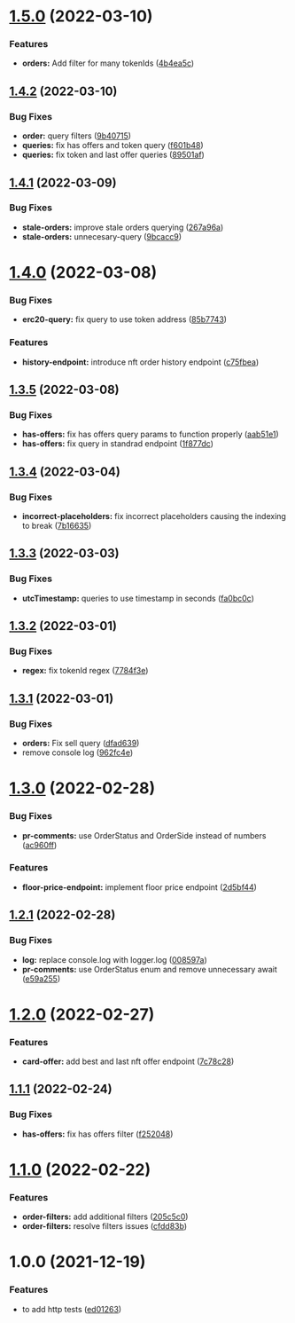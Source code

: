 # [1.5.0](https://github.com/UniverseXYZ/Marketplace-Backend/compare/v1.4.2...v1.5.0) (2022-03-10)


### Features

* **orders:** Add filter for many tokenIds ([4b4ea5c](https://github.com/UniverseXYZ/Marketplace-Backend/commit/4b4ea5cc34125ce90f162d54e7812ea50bf88e47))

## [1.4.2](https://github.com/UniverseXYZ/Marketplace-Backend/compare/v1.4.1...v1.4.2) (2022-03-10)


### Bug Fixes

* **order:** query filters ([9b40715](https://github.com/UniverseXYZ/Marketplace-Backend/commit/9b407152f5f2be25b761c603f4de10dbed5dabd9))
* **queries:** fix has offers and token query ([f601b48](https://github.com/UniverseXYZ/Marketplace-Backend/commit/f601b483b8806b9fab5981946da3dab6c0fccf6c))
* **queries:** fix token and last offer queries ([89501af](https://github.com/UniverseXYZ/Marketplace-Backend/commit/89501af60d303c5bfdfe728c8e98002b75132273))

## [1.4.1](https://github.com/UniverseXYZ/Marketplace-Backend/compare/v1.4.0...v1.4.1) (2022-03-09)


### Bug Fixes

* **stale-orders:** improve stale orders querying ([267a96a](https://github.com/UniverseXYZ/Marketplace-Backend/commit/267a96a87ce5012a3fc6cc3fa4e8e5da2c0954d0))
* **stale-orders:** unnecesary-query ([9bcacc9](https://github.com/UniverseXYZ/Marketplace-Backend/commit/9bcacc91a2211e8e748bbb80c0f06ffe22f630d4))

# [1.4.0](https://github.com/UniverseXYZ/Marketplace-Backend/compare/v1.3.5...v1.4.0) (2022-03-08)


### Bug Fixes

* **erc20-query:** fix query to use token address ([85b7743](https://github.com/UniverseXYZ/Marketplace-Backend/commit/85b77437f9c750dff6df836e52b0be57e66dc36b))


### Features

* **history-endpoint:** introduce nft order history endpoint ([c75fbea](https://github.com/UniverseXYZ/Marketplace-Backend/commit/c75fbeac35c6c37157563bbd0e72ef80db6e7c45))

## [1.3.5](https://github.com/UniverseXYZ/Marketplace-Backend/compare/v1.3.4...v1.3.5) (2022-03-08)


### Bug Fixes

* **has-offers:** fix has offers query params to function properly ([aab51e1](https://github.com/UniverseXYZ/Marketplace-Backend/commit/aab51e1bce945182536b3319451747763b9b53db))
* **has-offers:** fix query in standrad endpoint ([1f877dc](https://github.com/UniverseXYZ/Marketplace-Backend/commit/1f877dce856195674f117f21a84be1742f7925db))

## [1.3.4](https://github.com/UniverseXYZ/Marketplace-Backend/compare/v1.3.3...v1.3.4) (2022-03-04)


### Bug Fixes

* **incorrect-placeholders:** fix incorrect placeholders causing the indexing to break ([7b16635](https://github.com/UniverseXYZ/Marketplace-Backend/commit/7b1663517ce2721c08a08bf620dd6a6fba34fe31))

## [1.3.3](https://github.com/UniverseXYZ/Marketplace-Backend/compare/v1.3.2...v1.3.3) (2022-03-03)


### Bug Fixes

* **utcTimestamp:** queries to use timestamp in seconds ([fa0bc0c](https://github.com/UniverseXYZ/Marketplace-Backend/commit/fa0bc0c2becab64c851c4750309d9b3a6e32c7c1))

## [1.3.2](https://github.com/UniverseXYZ/Marketplace-Backend/compare/v1.3.1...v1.3.2) (2022-03-01)


### Bug Fixes

* **regex:** fix tokenId regex ([7784f3e](https://github.com/UniverseXYZ/Marketplace-Backend/commit/7784f3e6d254b05084bd22bb45106d7d082be871))

## [1.3.1](https://github.com/UniverseXYZ/Marketplace-Backend/compare/v1.3.0...v1.3.1) (2022-03-01)


### Bug Fixes

* **orders:** Fix sell query ([dfad639](https://github.com/UniverseXYZ/Marketplace-Backend/commit/dfad63962e0dbe2ecb1cc304bc4dc7d8a8b1e75f))
* remove console log ([962fc4e](https://github.com/UniverseXYZ/Marketplace-Backend/commit/962fc4e4fc6ef5d86898ff30488c7147f753a803))

# [1.3.0](https://github.com/UniverseXYZ/Marketplace-Backend/compare/v1.2.1...v1.3.0) (2022-02-28)


### Bug Fixes

* **pr-comments:** use OrderStatus and OrderSide instead of numbers ([ac960ff](https://github.com/UniverseXYZ/Marketplace-Backend/commit/ac960fffc7fc5c9e56c1081d0c7515c4df8212ab))


### Features

* **floor-price-endpoint:** implement floor price endpoint ([2d5bf44](https://github.com/UniverseXYZ/Marketplace-Backend/commit/2d5bf4435579f68b2a02fbe3bcd77e4f97d20278))

## [1.2.1](https://github.com/UniverseXYZ/Marketplace-Backend/compare/v1.2.0...v1.2.1) (2022-02-28)


### Bug Fixes

* **log:** replace console.log with logger.log ([008597a](https://github.com/UniverseXYZ/Marketplace-Backend/commit/008597a6505d520d52dadfc42fba83dc196b661e))
* **pr-comments:** use OrderStatus enum and remove unnecessary await ([e59a255](https://github.com/UniverseXYZ/Marketplace-Backend/commit/e59a25598d3fa10e1535a02da5346b31f17265ed))

# [1.2.0](https://github.com/UniverseXYZ/Marketplace-Backend/compare/v1.1.1...v1.2.0) (2022-02-27)


### Features

* **card-offer:** add best and last nft offer endpoint ([7c78c28](https://github.com/UniverseXYZ/Marketplace-Backend/commit/7c78c28fda31a0170d4887a8b1919fb5bd673cb4))

## [1.1.1](https://github.com/UniverseXYZ/Marketplace-Backend/compare/v1.1.0...v1.1.1) (2022-02-24)


### Bug Fixes

* **has-offers:** fix has offers filter ([f252048](https://github.com/UniverseXYZ/Marketplace-Backend/commit/f252048bbacc6aa06c879aefeaf5b259c3cb767f))

# [1.1.0](https://github.com/UniverseXYZ/Marketplace-Backend/compare/v1.0.0...v1.1.0) (2022-02-22)


### Features

* **order-filters:** add additional filters ([205c5c0](https://github.com/UniverseXYZ/Marketplace-Backend/commit/205c5c0332b409b1d4a9b94d46bc193241438c77))
* **order-filters:** resolve filters issues ([cfdd83b](https://github.com/UniverseXYZ/Marketplace-Backend/commit/cfdd83b3e47d439227d920500b9ede273e874c0d))

# 1.0.0 (2021-12-19)


### Features

* to add http tests ([ed01263](https://github.com/UniverseXYZ/Marketplace-Backend/commit/ed0126371593e1ccb78a31db641427ab37c8e2dd))
